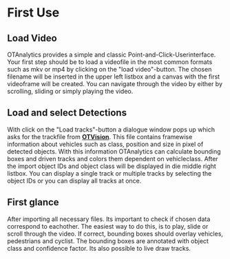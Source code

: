 # First Use

## Load Video

OTAnalytics provides a simple and classic Point-and-Click-Userinterface. Your first step should be to load a videofile in the most common formats such as mkv or mp4 by clicking on the "load video"-button. The chosen filename will be inserted in the upper left listbox and a canvas with the first videoframe will be created. You can navigate through the video by either by scrolling, sliding or simply playing the video.


## Load and select Detections

With click on the "Load tracks"-button a dialogue window pops up which asks for the trackfile from [**OTVision**](https://github.com/OpenTrafficCam/OTVision). This file contains framewise information about vehicles such as class, position and size in pixel of detected objects. With this information OTAnalytics can calculate bounding boxes and driven tracks and colors them dependent on vehicleclass. After the import object IDs and object class will be displayed in die middle right listbox. You can display a single track or multiple tracks by selecting the object IDs or you can display all tracks at once.


## First glance

After importing all necessary files. Its important to check if chosen data correspond to eachother. The easiest way to do this, is to play, slide or scroll through the video. If correct, bounding boxes should overlay vehicles, pedestrians and cyclist. The bounding boxes are annotated with object class and confidence factor. Its also possible to live draw tracks.



